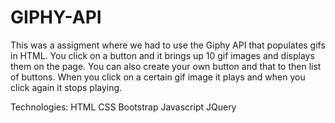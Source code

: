 # GIPHY-API

This was a assigment where we had to use the Giphy API that populates gifs in HTML. You click on a button and it brings up 10 gif images and displays them on the page. You can also create your own button and that to then list of buttons. When you click on a certain gif image it plays and when you click again it stops playing.

Technologies:
HTML
CSS
Bootstrap
Javascript
JQuery

